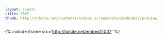 ```yaml
---
layout: sieutv
title: 2037
thumb: http://hdsite.net/contents/videos_screenshots/2000/2037/preview_360p.mp4.jpg
---
```

{% include iframe src='http://hdsite.net/embed/2037' %}
 
